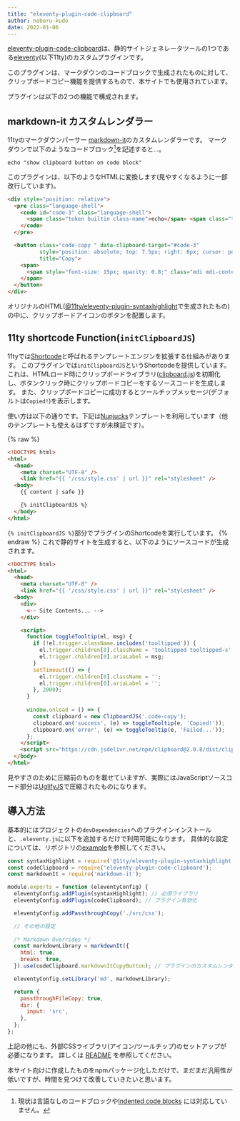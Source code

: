 ```yaml
---
title: "eleventy-plugin-code-clipboard"
author: noboru-kudo
date: 2022-01-06
---
```


[eleventy-plugin-code-clipboard](https://github.com/mamezou-tech/eleventy-plugin-code-clipboard)は、静的サイトジェネレータツールの1つである[eleventy](https://www.11ty.dev/)(以下11ty)のカスタムプラグインです。

このプラグインは、マークダウンのコードブロックで生成されたものに対して、クリップボードコピー機能を提供するもので、本サイトでも使用されています。

プラグインは以下の2つの機能で構成されます。

## markdown-it カスタムレンダラー

11tyのマークダウンパーサー [markdown-it](https://markdown-it.github.io/)のカスタムレンダラーです。
マークダウンで以下のようなコードブロック[^1]を記述すると...。

```shell
echo "show clipboard button on code block"
```

このプラグインは、以下のようなHTMLに変換します(見やすくなるように一部改行しています)。

```html
<div style="position: relative">
  <pre class="language-shell">
    <code id="code-3" class="language-shell">
      <span class="token builtin class-name">echo</span> <span class="token string">"show clipboard button on code block"</span>
    </code>
  </pre>

  <button class="code-copy " data-clipboard-target="#code-3" 
          style="position: absolute; top: 7.5px; right: 6px; cursor: pointer; outline: none; opacity: 0.8;" 
          title="Copy">
    <span>
      <span style="font-size: 15px; opacity: 0.8;" class="mdi mdi-content-copy"></span>
    </span>
  </button>
</div>
```

オリジナルのHTML([@11ty/eleventy-plugin-syntaxhighlight](https://www.11ty.dev/docs/plugins/syntaxhighlight/)で生成されたもの)の中に、クリップボードアイコンのボタンを配置します。

[^1]: 現状は言語なしのコードブロックや[Indented code blocks](https://spec.commonmark.org/0.28/#indented-code-blocks) には対応していません。

## 11ty shortcode Function(`initClipboardJS`)

11tyでは[Shortcode](https://www.11ty.dev/docs/shortcodes/)と呼ばれるテンプレートエンジンを拡張する仕組みがあります。
このプラグインでは`initClipboardJS`というShortcodeを提供しています。
これは、HTMLロード時にクリップボードライブラリ([clipboard.js](https://clipboardjs.com/))を初期化し、ボタンクリック時にクリップボードコピーをするソースコードを生成します。
また、クリップボードコピーに成功するとツールチップメッセージ(デフォルトは`Copied!`)を表示します。

使い方は以下の通りです。下記は[Nunjucks](https://mozilla.github.io/nunjucks/)テンプレートを利用しています（他のテンプレートも使えるはずですが未検証です）。

{% raw %}
```html
<!DOCTYPE html>
<html>
  <head>
    <meta charset="UTF-8" />
    <link href="{{ '/css/style.css' | url }}" rel="stylesheet" />
  <body>
    {{ content | safe }}

    {% initClipboardJS %}
  </body>
</html>
```
`{% initClipboardJS %}`部分でプラグインのShortcodeを実行しています。
{% endraw %}
これで静的サイトを生成すると、以下のようにソースコードが生成されます。

```html
<!DOCTYPE html>
<html>
  <head>
    <meta charset="UTF-8" />
    <link href="{{ '/css/style.css' | url }}" rel="stylesheet" />
  <body>
    <div>
      <-- Site Contents... -->
    </div>

    <script>
      function toggleTooltip(el, msg) {
        if (!el.trigger.className.includes('tooltipped')) {
          el.trigger.children[0].className = 'tooltipped tooltipped-s';
          el.trigger.children[0].ariaLabel = msg;
        }
        setTimeout(() => {
          el.trigger.children[0].className = '';
          el.trigger.children[0].ariaLabel = '';
        }, 2000);
      }
  
      window.onload = () => {
        const clipboard = new ClipboardJS('.code-copy');
        clipboard.on('success', (e) => toggleTooltip(e, 'Copied!'));
        clipboard.on('error', (e) => toggleTooltip(e, 'Failed...'));
      };
    </script>
    <script src="https://cdn.jsdelivr.net/npm/clipboard@2.0.8/dist/clipboard.js"></script>
  </body>
</html>
```

見やすさのために圧縮前のものを載せていますが、実際にはJavaScriptソースコード部分は[UglifyJS](https://github.com/mishoo/UglifyJS)で圧縮されたものになります。

## 導入方法

基本的にはプロジェクトの`devDependencies`へのプラグインインストールと、`.eleventy.js`に以下を追加するだけで利用可能になります。
具体的な設定については、リポジトリの[example](https://github.com/mamezou-tech/eleventy-plugin-code-clipboard/tree/main/example)を参照してください。

```javascript
const syntaxHighlight = require('@11ty/eleventy-plugin-syntaxhighlight');
const codeClipboard = require('eleventy-plugin-code-clipboard');
const markdownIt = require('markdown-it');

module.exports = function (eleventyConfig) {
  eleventyConfig.addPlugin(syntaxHighlight); // 必須ライブラリ
  eleventyConfig.addPlugin(codeClipboard); // プラグイン有効化

  eleventyConfig.addPassthroughCopy('./src/css');

  // その他の設定
  
  /* Markdown Overrides */
  const markdownLibrary = markdownIt({
    html: true,
    breaks: true,
  }).use(codeClipboard.markdownItCopyButton); // プラグインのカスタムレンダラー設定

  eleventyConfig.setLibrary('md', markdownLibrary);

  return {
    passthroughFileCopy: true,
    dir: {
      input: 'src',
    },
  };
};
```

上記の他にも、外部CSSライブラリ(アイコン/ツールチップ)のセットアップが必要になります。
詳しくは [README](https://github.com/mamezou-tech/eleventy-plugin-code-clipboard/blob/main/README.md) を参照してください。

本サイト向けに作成したものをnpmパッケージ化しただけで、まだまだ汎用性が低いですが、時間を見つけて改善していきたいと思います。
